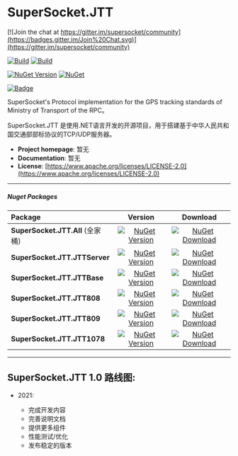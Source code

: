# SuperSocket.JTT

[![Join the chat at https://gitter.im/supersocket/community](https://badges.gitter.im/Join%20Chat.svg)](https://gitter.im/supersocket/community)

[![Build](https://github.com/SuperSocket/SuperSocket.JTT/workflows/build/badge.svg)](https://github.com/SuperSocket/SuperSocket.JTT/actions?query=workflow%3Abuild)   [![Build](https://github.com/SuperSocket/SuperSocket.JTT/workflows/publish%20nuget%20packages/badge.svg)](https://github.com/SuperSocket/SuperSocket.JTT/actions?query=workflow%3Anuget-release)

[![NuGet Version](https://img.shields.io/nuget/v/SuperSocket.JTT.All.svg?style=flat)](https://www.nuget.org/packages/SuperSocket.JTT.All/)   [![NuGet](https://img.shields.io/nuget/dt/SuperSocket.JTT.All.svg)](https://www.nuget.org/packages/SuperSocket.JTT.All)

[![Badge](https://img.shields.io/badge/link-996.icu-red.svg)](https://996.icu/#/zh_CN)



SuperSocket's Protocol implementation for the GPS tracking standards of Ministry of Transport of the RPC。

SuperSocket.JTT 是使用.NET语言开发的开源项目，用于搭建基于中华人民共和国交通部部标协议的TCP/UDP服务器。

- **Project homepage**:		  暂无
- **Documentation**:		暂无
- **License**: 				[https://www.apache.org/licenses/LICENSE-2.0](https://www.apache.org/licenses/LICENSE-2.0)

---

##### Nuget Packages

| Package           |                           Version                            |                           Download                           |
| :---------------- | :----------------------------------------------------------: | :----------------------------------------------------------: |
| **SuperSocket.JTT.All**  (全家桶) | [![NuGet Version](https://img.shields.io/nuget/vpre/SuperSocket.JTT.All.svg?style=flat)](https://www.nuget.org/packages/SuperSocket.JTT.All/) | [![NuGet Download](https://img.shields.io/nuget/dt/SuperSocket.JTT.All.svg?style=flat)](https://www.nuget.org/packages/SuperSocket.JTT.All/) |
| **SuperSocket.JTT.JTTServer** | [![NuGet Version](https://img.shields.io/nuget/vpre/SuperSocket.JTT.JTTServer.svg?style=flat)](https://www.nuget.org/packages/SuperSocket.JTT.JTTServer/) | [![NuGet Download](https://img.shields.io/nuget/dt/SuperSocket.JTT.JTTServer.svg?style=flat)](https://www.nuget.org/packages/SuperSocket.JTT.JTTServer/) |
| **SuperSocket.JTT.JTTBase** | [![NuGet Version](https://img.shields.io/nuget/vpre/SuperSocket.JTT.JTTBase.svg?style=flat)](https://www.nuget.org/packages/SuperSocket.JTT.JTTBase/) | [![NuGet Download](https://img.shields.io/nuget/dt/SuperSocket.JTT.JTTBase.svg?style=flat)](https://www.nuget.org/packages/SuperSocket.JTT.JTTBase/) |
| **SuperSocket.JTT.JTT808** | [![NuGet Version](https://img.shields.io/nuget/vpre/SuperSocket.JTT.JTT808.svg?style=flat)](https://www.nuget.org/packages/SuperSocket.JTT.JTT808/) | [![NuGet Download](https://img.shields.io/nuget/dt/SuperSocket.JTT.JTT808.svg?style=flat)](https://www.nuget.org/packages/SuperSocket.JTT.JTT808/) |
| **SuperSocket.JTT.JTT809** | [![NuGet Version](https://img.shields.io/nuget/vpre/SuperSocket.JTT.JTT809.svg?style=flat)](https://www.nuget.org/packages/SuperSocket.JTT.JTT809/) | [![NuGet Download](https://img.shields.io/nuget/dt/SuperSocket.JTT.JTT809.svg?style=flat)](https://www.nuget.org/packages/SuperSocket.JTT.JTT809/) |
| **SuperSocket.JTT.JTT1078** | [![NuGet Version](https://img.shields.io/nuget/vpre/SuperSocket.JTT.JTT1078.svg?style=flat)](https://www.nuget.org/packages/SuperSocket.JTT.JTT1078/) | [![NuGet Download](https://img.shields.io/nuget/dt/SuperSocket.JTT.JTT1078.svg?style=flat)](https://www.nuget.org/packages/SuperSocket.JTT.JTT1078/) |

---

##  SuperSocket.JTT 1.0 路线图:


- 2021:

  - 完成开发内容
  - 完善说明文档
  - 提供更多组件
  - 性能测试/优化
  - 发布稳定的版本